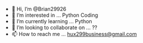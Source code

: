 - 👋 Hi, I’m @Brian29926
- 👀 I’m interested in ... Python Coding
- 🌱 I’m currently learning ... Python
- 💞️ I’m looking to collaborate on ... ??
- 📫 How to reach me ... hux299business@gmail.com

<!---
Brian29926/Brian29926 is a ✨ special ✨ repository because its `README.md` (this file) appears on your GitHub profile.
You can click the Preview link to take a look at your changes.
--->
